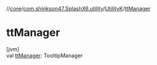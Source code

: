 //[core](../../../index.md)/[com.shinkson47.SplashX6.utility](../index.md)/[UtilityK](index.md)/[ttManager](tt-manager.md)

# ttManager

[jvm]\
val [ttManager](tt-manager.md): TooltipManager

